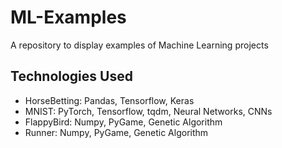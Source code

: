 # ML-Examples
A repository to display examples of Machine Learning projects

## Technologies Used
- HorseBetting: Pandas, Tensorflow, Keras
- MNIST: PyTorch, Tensorflow, tqdm, Neural Networks, CNNs
- FlappyBird: Numpy, PyGame, Genetic Algorithm
- Runner: Numpy, PyGame, Genetic Algorithm